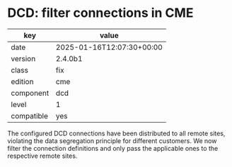 [//]: # (werk v2)
# DCD: filter connections in CME

key        | value
---------- | ---
date       | 2025-01-16T12:07:30+00:00
version    | 2.4.0b1
class      | fix
edition    | cme
component  | dcd
level      | 1
compatible | yes

The configured DCD connections have been distributed to all remote sites, violating the data segregation principle for different customers.
We now filter the connection definitions and only pass the applicable ones to the respective remote sites.
